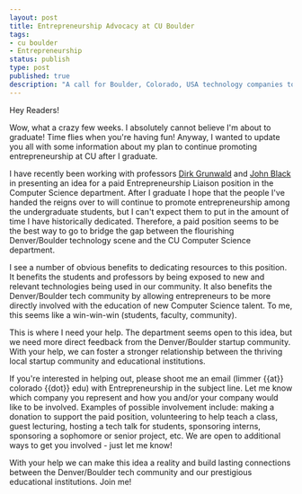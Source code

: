 ```yaml
---
layout: post
title: Entrepreneurship Advocacy at CU Boulder
tags:
- cu boulder
- Entrepreneurship
status: publish
type: post
published: true
description: "A call for Boulder, Colorado, USA technology companies to get more involved with the CU Boulder Computer Science program"
---
```

Hey Readers!

Wow, what a crazy few weeks. I absolutely cannot believe I'm about to graduate! Time flies when you're having fun! Anyway, I wanted to update you all with some information about my plan to continue promoting entrepreneurship at CU after I graduate. 

I have recently been working with professors [Dirk Grunwald](http://systems.cs.colorado.edu/mediawiki/index.php/User:Grunwald) and [John Black](http://www.cs.colorado.edu/~jrblack/) in presenting an idea for a paid Entrepreneurship Liaison position in the Computer Science department. After I graduate I hope that the people I've handed the reigns over to will continue to promote entrepreneurship among the undergraduate students, but I can't expect them to put in the amount of time I have historically dedicated. Therefore, a paid position seems to be the best way to go to bridge the gap between the flourishing Denver/Boulder technology scene and the CU Computer Science department.

I see a number of obvious benefits to dedicating resources to this position. It benefits the students and professors by being exposed to new and relevant technologies being used in our community. It also benefits the Denver/Boulder tech community by allowing entrepreneurs to be more directly involved with the education of new Computer Science talent. To me, this seems like a win-win-win (students, faculty, community). 

This is where I need your help. The department seems open to this idea, but we need more direct feedback from the Denver/Boulder startup community. With your help, we can foster a stronger relationship between the thriving local startup community and educational institutions.

If you're interested in helping out, please shoot me an email (limmer {{at}} colorado {{dot}} edu) with Entrepreneurship in the subject line. Let me know which company you represent and how you and/or your company would like to be involved. Examples of possible involvement include: making a donation to support the paid position, volunteering to help teach a class, guest lecturing, hosting a tech talk for students, sponsoring interns, sponsoring a sophomore or senior project, etc. We are open to additional ways to get you involved - just let me know!

With your help we can make this idea a reality and build lasting connections between the Denver/Boulder tech community and our prestigious educational institutions. Join me!